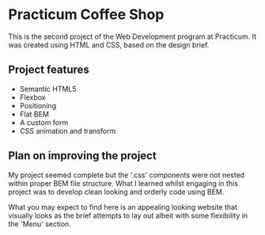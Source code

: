 # Practicum Coffee Shop

This is the second project of the Web Development program at Practicum. It was created using HTML and CSS, based on the design brief.

## Project features

- Semantic HTML5
- Flexbox
- Positioning
- Flat BEM
- A custom form
- CSS animation and transform

## Plan on improving the project

My project seemed complete but the '.css' components were not nested within proper BEM file structure. What I learned whilst engaging in this project was to develop clean looking and orderly code using BEM.

What you may expect to find here is an appealing looking website that visually looks as the brief attempts to lay out albeit with some flexibility in the 'Menu' section. 
